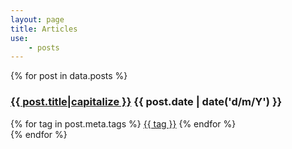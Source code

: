 ```yaml
---
layout: page
title: Articles
use:
    - posts
---
```

{% for post in data.posts %}
    <article>
        <h3>
            <a href="{{ site.url }}{{ post.url }}">{{ post.title|capitalize }}</a>
            <span class="sub-title">{{ post.date | date('d/m/Y') }}</span>
        </h3>
        <nav>
            {% for tag in post.meta.tags %}
            <a class="button {{ tag == 'deprecated' ? 'button-deprecated' }}" href="{{ site.url }}/tags/{{ tag|url_encode(true) }}">{{ tag }}</a>
            {% endfor %}
        </nav>
    </article>
{% endfor %}
